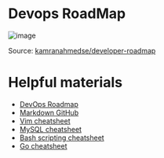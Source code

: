 # Devops RoadMap

![image](https://user-images.githubusercontent.com/81821381/184944608-a82549fb-f433-4d9e-88e2-1c6b4dd393e3.png)
<p align="center">

Source: [kamranahmedse/developer-roadmap](https://github.com/kamranahmedse/developer-roadmap#-devops-roadmap)
  
# Helpful materials
  
- [DevOps Roadmap](https://roadmap.sh/devops)
- [Markdown GitHub](https://github.com/GnuriaN/format-README#Ссылки)
- [Vim cheatsheet](https://devhints.io/vim)
- [MySQL cheatsheet](https://devhints.io/mysql)
- [Bash scripting cheatsheet](https://devhints.io/bash)
- [Go cheatsheet](https://devhints.io/go)
